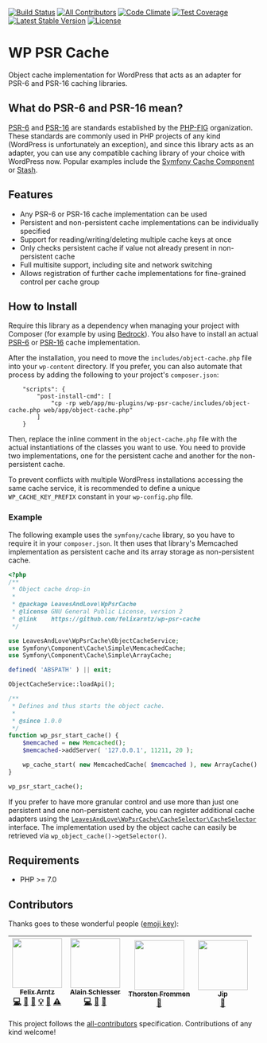 [![Build Status](https://api.travis-ci.org/felixarntz/wp-psr-cache.png?branch=master)](https://travis-ci.org/felixarntz/wp-psr-cache)
[![All Contributors](https://img.shields.io/badge/all_contributors-4-orange.svg?style=flat-square)](#contributors)
[![Code Climate](https://codeclimate.com/github/felixarntz/wp-psr-cache/badges/gpa.svg)](https://codeclimate.com/github/felixarntz/wp-psr-cache)
[![Test Coverage](https://codeclimate.com/github/felixarntz/wp-psr-cache/badges/coverage.svg)](https://codeclimate.com/github/felixarntz/wp-psr-cache/coverage)
[![Latest Stable Version](https://poser.pugx.org/felixarntz/wp-psr-cache/version)](https://packagist.org/packages/felixarntz/wp-psr-cache)
[![License](https://poser.pugx.org/felixarntz/wp-psr-cache/license)](https://packagist.org/packages/felixarntz/wp-psr-cache)

# WP PSR Cache

Object cache implementation for WordPress that acts as an adapter for PSR-6 and PSR-16 caching libraries.

## What do PSR-6 and PSR-16 mean?

[PSR-6](http://www.php-fig.org/psr/psr-6/) and [PSR-16](http://www.php-fig.org/psr/psr-16/) are standards established by the [PHP-FIG](http://www.php-fig.org/) organization. These standards are commonly used in PHP projects of any kind (WordPress is unfortunately an exception), and since this library acts as an adapter, you can use any compatible caching library of your choice with WordPress now. Popular examples include the [Symfony Cache Component](https://github.com/symfony/cache) or [Stash](https://github.com/tedious/Stash).

## Features

* Any PSR-6 or PSR-16 cache implementation can be used
* Persistent and non-persistent cache implementations can be individually specified
* Support for reading/writing/deleting multiple cache keys at once
* Only checks persistent cache if value not already present in non-persistent cache
* Full multisite support, including site and network switching
* Allows registration of further cache implementations for fine-grained control per cache group

## How to Install

Require this library as a dependency when managing your project with Composer (for example by using [Bedrock](https://github.com/roots/bedrock)). You also have to install an actual [PSR-6](https://packagist.org/providers/psr/cache-implementation) or [PSR-16](https://packagist.org/providers/psr/simple-cache-implementation) cache implementation.

After the installation, you need to move the `includes/object-cache.php` file into your `wp-content` directory. If you prefer, you can also automate that process by adding the following to your project's `composer.json`:

```
	"scripts": {
		"post-install-cmd": [
			"cp -rp web/app/mu-plugins/wp-psr-cache/includes/object-cache.php web/app/object-cache.php"
		]
	}
```

Then, replace the inline comment in the `object-cache.php` file with the actual instantiations of the classes you want to use. You need to provide two implementations, one for the persistent cache and another for the non-persistent cache.

To prevent conflicts with multiple WordPress installations accessing the same cache service, it is recommended to define a unique `WP_CACHE_KEY_PREFIX` constant in your `wp-config.php` file.

### Example

The following example uses the `symfony/cache` library, so you have to require it in your `composer.json`. It then uses that library's Memcached implementation as persistent cache and its array storage as non-persistent cache.

```php
<?php
/**
 * Object cache drop-in
 *
 * @package LeavesAndLove\WpPsrCache
 * @license GNU General Public License, version 2
 * @link    https://github.com/felixarntz/wp-psr-cache
 */

use LeavesAndLove\WpPsrCache\ObjectCacheService;
use Symfony\Component\Cache\Simple\MemcachedCache;
use Symfony\Component\Cache\Simple\ArrayCache;

defined( 'ABSPATH' ) || exit;

ObjectCacheService::loadApi();

/**
 * Defines and thus starts the object cache.
 *
 * @since 1.0.0
 */
function wp_psr_start_cache() {
	$memcached = new Memcached();
	$memcached->addServer( '127.0.0.1', 11211, 20 );

	wp_cache_start( new MemcachedCache( $memcached ), new ArrayCache() );
}

wp_psr_start_cache();

```

If you prefer to have more granular control and use more than just one persistent and one non-persistent cache, you can register additional cache adapters using the [`LeavesAndLove\WpPsrCache\CacheSelector\CacheSelector`](https://github.com/felixarntz/wp-psr-cache/blob/master/src/CacheSelector/CacheSelector.php) interface. The implementation used by the object cache can easily be retrieved via `wp_object_cache()->getSelector()`.

## Requirements

* PHP >= 7.0

## Contributors

Thanks goes to these wonderful people ([emoji key](https://github.com/kentcdodds/all-contributors#emoji-key)):

<!-- ALL-CONTRIBUTORS-LIST:START - Do not remove or modify this section -->
<!-- prettier-ignore -->
| [<img src="https://avatars1.githubusercontent.com/u/3531426?v=4" width="100px;"/><br /><sub><b>Felix Arntz</b></sub>](https://leaves-and-love.net)<br />[💻](https://github.com/felixarntz/wp-psr-cache/commits?author=felixarntz "Code") [🐛](https://github.com/felixarntz/wp-psr-cache/issues?q=author%3Afelixarntz "Bug reports") [📖](https://github.com/felixarntz/wp-psr-cache/commits?author=felixarntz "Documentation") [💡](#example-felixarntz "Examples") [🤔](#ideas-felixarntz "Ideas, Planning, & Feedback") [⚠️](https://github.com/felixarntz/wp-psr-cache/commits?author=felixarntz "Tests") | [<img src="https://avatars1.githubusercontent.com/u/83631?v=4" width="100px;"/><br /><sub><b>Alain Schlesser</b></sub>](https://www.alainschlesser.com/)<br />[💻](https://github.com/felixarntz/wp-psr-cache/commits?author=schlessera "Code") [🐛](https://github.com/felixarntz/wp-psr-cache/issues?q=author%3Aschlessera "Bug reports") [👀](#review-schlessera "Reviewed Pull Requests") | [<img src="https://avatars2.githubusercontent.com/u/6049306?v=4" width="100px;"/><br /><sub><b>Thorsten Frommen</b></sub>](https://tfrommen.de)<br />[👀](#review-tfrommen "Reviewed Pull Requests") | [<img src="https://avatars0.githubusercontent.com/u/2005352?v=4" width="100px;"/><br /><sub><b>Jip</b></sub>](http://www.jipmoors.nl)<br />[🤔](#ideas-moorscode "Ideas, Planning, & Feedback") |
| :---: | :---: | :---: | :---: |
<!-- ALL-CONTRIBUTORS-LIST:END -->

This project follows the [all-contributors](https://github.com/kentcdodds/all-contributors) specification. Contributions of any kind welcome!